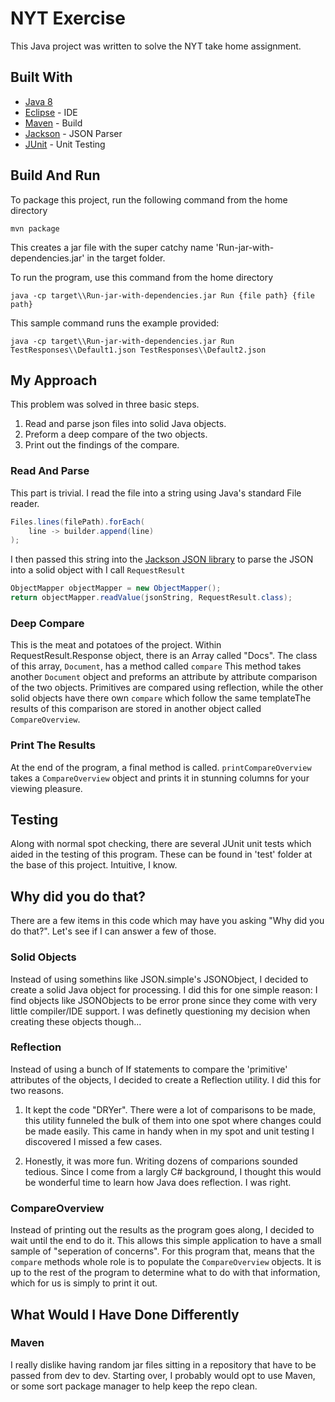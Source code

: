 # NYT Exercise

This Java project was written to solve the NYT take home assignment. 

## Built With
* [Java 8](http://www.oracle.com/technetwork/java/javase/downloads/jdk8-downloads-2133151.html) 
* [Eclipse](https://www.eclipse.org/) - IDE
* [Maven](http://maven.apache.org/) - Build 
* [Jackson](https://github.com/FasterXML/jackson) - JSON Parser
* [JUnit](https://junit.org/junit5/) - Unit Testing

## Build And Run
To package this project, run the following command from the home directory
```
mvn package
```

This creates a jar file with the super catchy name 'Run-jar-with-dependencies.jar' in the target folder. 

To run the program, use this command from the home directory
```
java -cp target\\Run-jar-with-dependencies.jar Run {file path} {file path}
```
This sample command runs the example provided:
```
java -cp target\\Run-jar-with-dependencies.jar Run TestResponses\\Default1.json TestResponses\\Default2.json
```


## My Approach

This problem was solved in three basic steps. 

1. Read and parse json files into solid Java objects.
2. Preform a deep compare of the two objects.
3. Print out the findings of the compare. 


### Read And Parse
This part is trivial. I read the file into a string using Java's standard File reader.

``` Java
Files.lines(filePath).forEach(
	line -> builder.append(line)
);
```

I then passed this string into the [Jackson JSON library](https://github.com/FasterXML/jackson) to parse the JSON into a solid object with I call `RequestResult`

``` Java
ObjectMapper objectMapper = new ObjectMapper();
return objectMapper.readValue(jsonString, RequestResult.class);
```

### Deep Compare

This is the meat and potatoes of the project. Within RequestResult.Response object, there is an Array called "Docs".  The class of this array, `Document`, has a method called `compare` This method takes another `Document` object and preforms an attribute by attribute comparison of the two objects. Primitives are compared using reflection, while the other solid objects have there own `compare` which follow the same templateThe results of this comparison are stored in another object called `CompareOverview`. 

### Print The Results
At the end of the program, a final method is called. `printCompareOverview` takes a `CompareOverview` object and prints it in stunning columns for your viewing pleasure.


## Testing

Along with normal spot checking,  there are several JUnit unit tests which aided in the testing of this program. These can be found in 'test' folder at the base of this project. Intuitive, I know. 

## Why did you do that?

There are a few items in this code which may have you asking "Why did  you do that?". Let's see if I can answer a few of those.

### Solid Objects
Instead of using somethins like JSON.simple's JSONObject, I decided to create a solid Java object for processing. I did this for one simple reason: I find objects like JSONObjects to be error prone since they come with very little compiler/IDE support. I was definetly questioning my decision when creating these objects though...

### Reflection

Instead of using a bunch of If statements to compare the 'primitive' attributes of the objects, I decided to create a Reflection utility. I did this for two reasons. 
1. It kept the code "DRYer". There were a lot of comparisons to be made, this utility funneled the bulk of them into one spot where changes could be made easily. This came in handy when in my spot and unit testing I discovered I missed a few cases.

2. Honestly, it was more fun. Writing dozens of comparions sounded tedious. Since I come from a largly C# background, I thought this would be wonderful time to learn how Java does reflection. I was right.

### CompareOverview

Instead of printing out the results as the program goes along, I decided to wait until the end to do it. This allows this simple application to have a small sample of "seperation of concerns". For this program that, means that the `compare` methods whole role is to populate the `CompareOverview` objects. It is up to the rest of the program to determine what to do with that information, which for us is simply to print it out.

## What Would I Have Done Differently

### Maven
I really dislike having random jar files sitting in a repository that have to be passed from dev to dev. Starting over, I probably would opt to use Maven, or some sort package manager  to help keep the repo clean.
